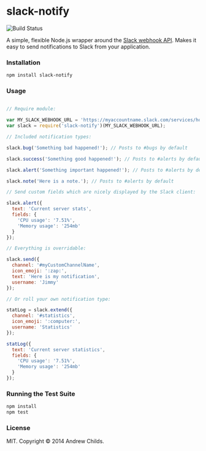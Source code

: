 # slack-notify

![Build Status](https://travis-ci.org/andrewchilds/slack-notify.png?branch=master)

A simple, flexible Node.js wrapper around the [Slack webhook API](https://api.slack.com). Makes it easy to send notifications to Slack from your application.

### Installation

```sh
npm install slack-notify
```

### Usage

```js

// Require module:

var MY_SLACK_WEBHOOK_URL = 'https://myaccountname.slack.com/services/hooks/incoming-webhook?token=myToken';
var slack = require('slack-notify')(MY_SLACK_WEBHOOK_URL);

// Included notification types:

slack.bug('Something bad happened!'); // Posts to #bugs by default

slack.success('Something good happened!'); // Posts to #alerts by default

slack.alert('Something important happened!'); // Posts to #alerts by default

slack.note('Here is a note.'); // Posts to #alerts by default

// Send custom fields which are nicely displayed by the Slack client:

slack.alert({
  text: 'Current server stats',
  fields: {
    'CPU usage': '7.51%',
    'Memory usage': '254mb'
  }
});

// Everything is overridable:

slack.send({
  channel: '#myCustomChannelName',
  icon_emoji: ':zap:',
  text: 'Here is my notification',
  username: 'Jimmy'
});

// Or roll your own notification type:

statLog = slack.extend({
  channel: '#statistics',
  icon_emoji: ':computer:',
  username: 'Statistics'
});

statLog({
  text: 'Current server statistics',
  fields: {
    'CPU usage': '7.51%',
    'Memory usage': '254mb'
  }
});

```

### Running the Test Suite

```sh
npm install
npm test
```

### License

MIT. Copyright &copy; 2014 Andrew Childs.

